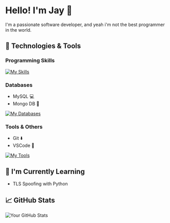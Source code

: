 # Hello! I'm Jay 👋

I'm a passionate software developer, and yeah i'm not the best programmer in the world.

## 🔧 Technologies & Tools

### Programming Skills

[![My Skills](https://skillicons.dev/icons?i=js,ts,py,html)](https://skillicons.dev)

### Databases

- MySQL 💻
- Mongo DB 🍃

[![My Databases](https://skillicons.dev/icons?i=mongodb,mysql)](https://skillicons.dev)


### Tools & Others

- Git ⬇️
- VSCode 💪

[![My Tools](https://skillicons.dev/icons?i=vscode,git)](https://skillicons.dev)


## 🌱 I'm Currently Learning

- TLS Spoofing with Python

## 📈 GitHub Stats

![Your GitHub Stats](https://github-readme-stats.vercel.app/api?username=jaydnepic&show_icons=true&count_private=true&hide=prs&theme=radical)
